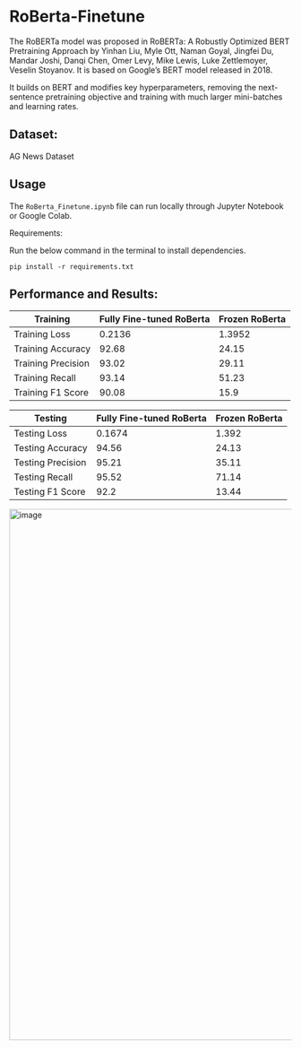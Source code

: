 # RoBerta-Finetune

The RoBERTa model was proposed in RoBERTa: A Robustly Optimized BERT Pretraining Approach by Yinhan Liu, Myle Ott, Naman Goyal, Jingfei Du, Mandar Joshi, Danqi Chen, Omer Levy, Mike Lewis, Luke Zettlemoyer, Veselin Stoyanov. It is based on Google’s BERT model released in 2018.

It builds on BERT and modifies key hyperparameters, removing the next-sentence pretraining objective and training with much larger mini-batches and learning rates.

## Dataset:
AG News Dataset

## Usage
The `RoBerta_Finetune.ipynb` file can run locally through Jupyter Notebook or Google Colab.

Requirements:

Run the below command in the terminal to install dependencies.

`pip install -r requirements.txt`


## Performance and Results:

| Training	| Fully Fine-tuned RoBerta |	Frozen RoBerta |
------------|--------------------------|---------------|
| Training Loss |	0.2136 |	1.3952 |
| Training Accuracy |	92.68 |	24.15 |
| Training Precision |	93.02 |	29.11 |
| Training Recall |	93.14 |	51.23 |
| Training F1 Score |	90.08 |	15.9 |

| Testing |	Fully Fine-tuned RoBerta |	Frozen RoBerta |
----------|--------------------------|-----------------|
| Testing Loss |	0.1674 |	1.392 |
| Testing Accuracy |	94.56 |	24.13 |
| Testing Precision |	95.21 |	35.11 |
| Testing Recall |	95.52 |	71.14 |
| Testing F1 Score |	92.2 |	13.44 |


    
    
<img width="948" alt="image" src="https://user-images.githubusercontent.com/64778259/229172152-1f98751d-3017-4bce-9b48-f6496ffcc365.png">
